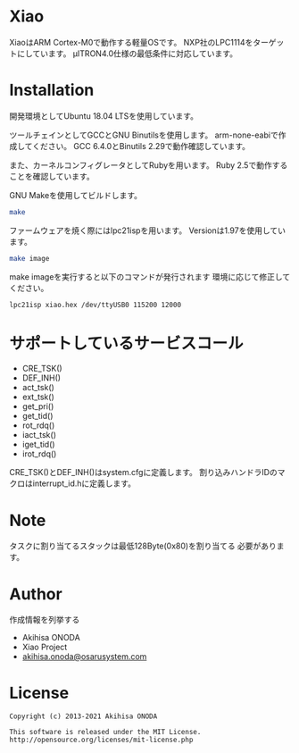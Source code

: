 # Xiao
 
XiaoはARM Cortex-M0で動作する軽量OSです。
NXP社のLPC1114をターゲットにしています。
μITRON4.0仕様の最低条件に対応しています。
 
# Installation

開発環境としてUbuntu 18.04 LTSを使用しています。

ツールチェインとしてGCCとGNU Binutilsを使用します。
arm-none-eabiで作成してください。
GCC 6.4.0とBinutils 2.29で動作確認しています。

また、カーネルコンフィグレータとしてRubyを用います。
Ruby 2.5で動作することを確認しています。

GNU Makeを使用してビルドします。
```bash
make
```

ファームウェアを焼く際にはlpc21ispを用います。
Versionは1.97を使用しています。

```bash
make image
```

make imageを実行すると以下のコマンドが発行されます
環境に応じて修正してください。

```bash
lpc21isp xiao.hex /dev/ttyUSB0 115200 12000
```

# サポートしているサービスコール

- CRE_TSK()
- DEF_INH()
- act_tsk()
- ext_tsk()
- get_pri()
- get_tid()
- rot_rdq()
- iact_tsk()
- iget_tid()
- irot_rdq()
 
CRE_TSK()とDEF_INH()はsystem.cfgに定義します。
割り込みハンドラIDのマクロはinterrupt_id.hに定義します。

# Note
 
タスクに割り当てるスタックは最低128Byte(0x80)を割り当てる
必要があります。

# Author
 
作成情報を列挙する
 
* Akihisa ONODA
* Xiao Project
* akihisa.onoda@osarusystem.com
 
# License

```
Copyright (c) 2013-2021 Akihisa ONODA
  
This software is released under the MIT License.
http://opensource.org/licenses/mit-license.php
```

